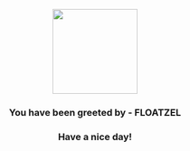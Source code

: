 <p align="center">
            <img src="https://raw.githubusercontent.com/PokeAPI/sprites/master/sprites/pokemon/419.png" width="150" height="150">
          </p>
          <h3 align="center">You have been greeted by - <b>FLOATZEL</b></h3>
          <h3 align="center">Have a nice day!</h3>
